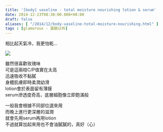 ```yaml
---
title: '[body] vaseline - total moisture nourishing lotion & serum'
date: 2014-12-23T08:30:00.000+08:00
draft: false
aliases: [ "/2014/12/body-vaseline-total-moisture-nourishing.html" ]
tags : [glamorous - 蛋臉以外]
---
```


相比起天氣冷，我更怕乾...  

[![](https://farm9.staticflickr.com/8648/16068041425_35a4c42b14_z.jpg)](https://farm9.staticflickr.com/8648/16068041425_35a4c42b14_z.jpg)

雖然很喜歡玫瑰味  
可是這兩枝C/P值實在太高  
迅速吸收不黏膩  
身體肌膚即時柔潤幼滑  
lotion會於表面留有薄膜  
serum滲透度奇高，底層細胞像立即飽滿般  
  
一般我會根據不同部位選來用  
而晚上進行更深層的滋潤  
就會先用serum再用lotion  
不過就算加起來用也不會油膩膩的，真好（心）